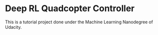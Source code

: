 # Deep RL Quadcopter Controller


This is a tutorial project done under the Machine Learning Nanodegree of Udacity.
